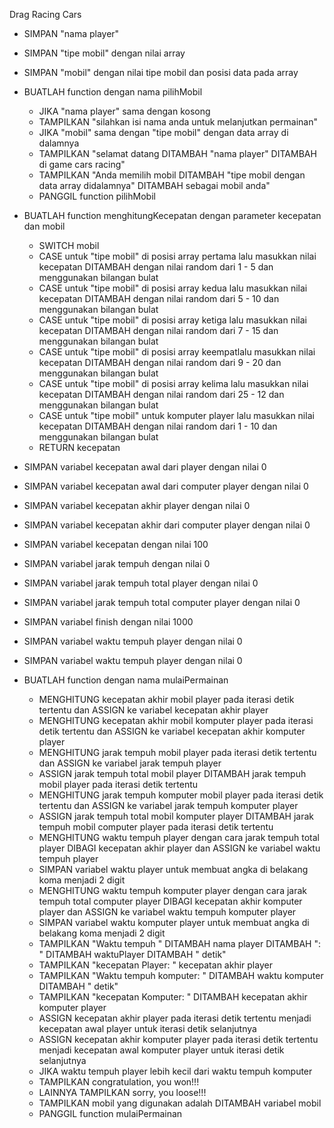 Drag Racing Cars

- SIMPAN "nama player"
- SIMPAN "tipe mobil" dengan nilai array 
- SIMPAN "mobil" dengan nilai tipe mobil dan posisi data pada array

- BUATLAH function dengan nama pilihMobil
  - JIKA "nama player" sama dengan kosong
  - TAMPILKAN "silahkan isi nama anda untuk melanjutkan permainan"
  - JIKA "mobil" sama dengan "tipe mobil" dengan data array di dalamnya
  - TAMPILKAN "selamat datang DITAMBAH "nama player" DITAMBAH di game cars racing"
  - TAMPILKAN "Anda memilih mobil DITAMBAH "tipe mobil dengan data array didalamnya" DITAMBAH sebagai mobil anda"
  - PANGGIL function pilihMobil

- BUATLAH function menghitungKecepatan dengan parameter kecepatan dan mobil
  - SWITCH mobil 
  - CASE untuk "tipe mobil" di posisi array pertama lalu masukkan nilai kecepatan DITAMBAH dengan nilai random dari 1 - 5 dan menggunakan bilangan bulat
  - CASE untuk "tipe mobil" di posisi array kedua lalu masukkan nilai kecepatan DITAMBAH dengan nilai random dari 5 - 10 dan menggunakan bilangan bulat
  - CASE untuk "tipe mobil" di posisi array ketiga lalu masukkan nilai kecepatan DITAMBAH dengan nilai random dari 7 - 15 dan menggunakan bilangan bulat
  - CASE untuk "tipe mobil" di posisi array keempatlalu masukkan nilai kecepatan DITAMBAH dengan nilai random dari 9 - 20 dan menggunakan bilangan bulat
  - CASE untuk "tipe mobil" di posisi array kelima lalu masukkan nilai kecepatan DITAMBAH dengan nilai random dari 25 - 12 dan menggunakan bilangan bulat
  - CASE untuk "tipe mobil" untuk komputer player lalu masukkan nilai kecepatan DITAMBAH dengan nilai random dari 1 - 10 dan menggunakan bilangan bulat
  - RETURN kecepatan

- SIMPAN variabel kecepatan awal dari player dengan nilai 0
- SIMPAN variabel kecepatan awal dari computer player dengan nilai 0
- SIMPAN variabel kecepatan akhir player dengan nilai 0
- SIMPAN variabel kecepatan akhir dari computer player dengan nilai 0
- SIMPAN variabel kecepatan dengan nilai 100
- SIMPAN variabel jarak tempuh dengan nilai 0
- SIMPAN variabel jarak tempuh total player dengan nilai 0
- SIMPAN variabel jarak tempuh total computer player dengan nilai 0
- SIMPAN variabel finish dengan nilai 1000
- SIMPAN variabel waktu tempuh player dengan nilai 0
- SIMPAN variabel waktu tempuh player dengan nilai 0

- BUATLAH function dengan nama mulaiPermainan
  - MENGHITUNG kecepatan akhir mobil player pada iterasi detik tertentu dan ASSIGN ke variabel kecepatan akhir player
  - MENGHITUNG kecepatan akhir mobil komputer player pada iterasi detik tertentu dan ASSIGN ke variabel kecepatan akhir komputer player
  - MENGHITUNG jarak tempuh mobil player pada iterasi detik tertentu dan ASSIGN ke variabel jarak tempuh player
  - ASSIGN jarak tempuh total mobil player DITAMBAH jarak tempuh mobil player pada iterasi detik tertentu
  - MENGHITUNG jarak tempuh komputer mobil player pada iterasi detik tertentu dan ASSIGN ke variabel jarak tempuh komputer player
  - ASSIGN jarak tempuh total mobil komputer player DITAMBAH jarak tempuh mobil computer player pada iterasi detik tertentu
  - MENGHITUNG waktu tempuh player dengan cara jarak tempuh total player DIBAGI kecepatan akhir player dan ASSIGN ke variabel waktu tempuh player
  - SIMPAN variabel waktu player untuk membuat angka di belakang koma menjadi 2 digit
  - MENGHITUNG waktu tempuh komputer player dengan cara jarak tempuh total computer player DIBAGI kecepatan akhir komputer player dan ASSIGN ke variabel waktu tempuh komputer player
  - SIMPAN variabel waktu komputer player untuk membuat angka di belakang koma menjadi 2 digit
  - TAMPILKAN "Waktu tempuh " DITAMBAH nama player DITAMBAH ": " DITAMBAH waktuPlayer DITAMBAH " detik"
  - TAMPILKAN "kecepatan Player: "  kecepatan akhir player
  - TAMPILKAN "Waktu tempuh komputer: " DITAMBAH waktu komputer DITAMBAH " detik"
  - TAMPILKAN "kecepatan Komputer: " DITAMBAH kecepatan akhir komputer player
  - ASSIGN kecepatan akhir player pada iterasi detik tertentu menjadi kecepatan awal player untuk iterasi detik selanjutnya
  - ASSIGN kecepatan akhir komputer player pada iterasi detik tertentu menjadi kecepatan awal komputer player untuk iterasi detik selanjutnya
  - JIKA waktu tempuh player lebih kecil dari waktu tempuh komputer
  - TAMPILKAN congratulation, you won!!!
  - LAINNYA TAMPILKAN sorry, you loose!!!
  - TAMPILKAN mobil yang digunakan adalah DITAMBAH variabel mobil
  - PANGGIL function mulaiPermainan
